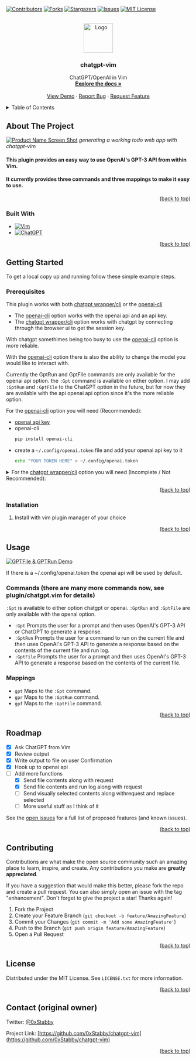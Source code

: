 <a name="readme-top"></a>

[![Contributors][contributors-shield]][contributors-url]
[![Forks][forks-shield]][forks-url]
[![Stargazers][stars-shield]][stars-url]
[![Issues][issues-shield]][issues-url]
[![MIT License][license-shield]][license-url]



<!-- PROJECT LOGO -->
<br />
<div align="center">
  <a href="https://github.com/0xStabby/chatgpt-vim">
    <img src="images/chatgpt-vim-logo.png" alt="Logo" width="80" height="80">
  </a>

<h3 align="center">chatgpt-vim</h3>

  <p align="center">
    ChatGPT/OpenAI in Vim
    <br />
    <a href="https://github.com/0xStabby/chatgpt-vim"><strong>Explore the docs »</strong></a>
    <br />
    <br />
    <a href="https://github.com/0xStabby/chatgpt-vim">View Demo</a>
    ·
    <a href="https://github.com/0xStabby/chatgpt-vim/issues">Report Bug</a>
    ·
    <a href="https://github.com/0xStabby/chatgpt-vim/issues">Request Feature</a>
  </p>
</div>



<!-- TABLE OF CONTENTS -->
<details>
  <summary>Table of Contents</summary>
  <ol>
    <li>
      <a href="#about-the-project">About The Project</a>
      <ul>
        <li><a href="#built-with">Built With</a></li>
      </ul>
    </li>
    <li>
      <a href="#getting-started">Getting Started</a>
      <ul>
        <li><a href="#prerequisites">Prerequisites</a></li>
        <li><a href="#installation">Installation</a></li>
      </ul>
    </li>
    <li><a href="#usage">Usage</a></li>
    <li><a href="#roadmap">Roadmap</a></li>
    <li><a href="#contributing">Contributing</a></li>
    <li><a href="#license">License</a></li>
    <li><a href="#contact">Contact</a></li>
  </ol>
</details>



<!-- ABOUT THE PROJECT -->
## About The Project

[![Product Name Screen Shot][product-screenshot]](https://github.com/0xStabby/chatgpt-vim)
_generating a working todo web app with chatgpt-vim_

#### This plugin provides an easy way to use OpenAI's GPT-3 API from within Vim.
#### It currently provides three commands and three mappings to make it easy to use.

<p align="right">(<a href="#readme-top">back to top</a>)</p>



### Built With

* [![Vim][Vim.org]][Vim-url]
* [![ChatGPT][OpenAI.com]][OpenAI-url]

<p align="right">(<a href="#readme-top">back to top</a>)</p>



<!-- GETTING STARTED -->
## Getting Started

To get a local copy up and running follow these simple example steps.

### Prerequisites

This plugin works with both [chatgpt wrapper/cli](https://github.com/mmabrouk/chatgpt-wrapper) or the [openai-cli](https://github.com/peterdemin/openai-cli)

* The [openai-cli](https://github.com/peterdemin/openai-cli) option works with the openai api and an api key.
* The [chatgpt wrapper/cli](https://github.com/mmabrouk/chatgpt-wrapper) option works with chatgpt by connecting through the browser ui to get the session key.

With chatgpt somethimes being too busy to use the [openai-cli](https://github.com/peterdemin/openai-cli) option is more reliable.

With the [openai-cli](https://github.com/peterdemin/openai-cli) option there is also the ability to change the model you would like to interact with.

Currently the GptRun and GptFile commands are only available for the openai api option.
the `:Gpt` command is available on either option.
I may add `:GptRun` and `:GptFile` to the ChatGPT option in the future, but for now they are available with the api openai api option since it's the more reliable option.

For the [openai-cli](https://github.com/peterdemin/openai-cli) option you will need (Recommended):

* [openai api key](https://beta.openai.com/account/api-keys)
* openai-cli
  ```sh
  pip install openai-cli
  ```
* create a `~/.config/openai.token` file and add your openai api key to it
  ```sh
  echo "YOUR TOKEN HERE" > ~/.config/openai.token
  ```


<details>
  <summary>For the <a href="https://github.com/mmabrouk/chatgpt-wrapper">chatgpt wrapper/cli</a> option you will need (Incomplete / Not Recommended):</summary>
  <ul>
    <li>
        chatgpt-wrapper
<pre>
pip install git+https://github.com/mmabrouk/chatgpt-wrapper
playwright install firefox
</pre>
    </li>
    <li>
        You will need to login to chatgpt at first
<pre>
chatgpt install
</pre>
    </li>
    <li>
        Exit out of that command once you are logged in
    </li>
  </ul>
</details>

<p align="right">(<a href="#readme-top">back to top</a>)</p>


### Installation

1. Install with vim plugin manager of your choice

<p align="right">(<a href="#readme-top">back to top</a>)</p>



<!-- USAGE EXAMPLES -->
## Usage

[![GPTFile & GPTRun Demo][gpf-gpr-demo-gif]](https://github.com/0xStabby/chatgpt-vim)

If there is a ~/.config/openai.token the openai api will be used by default.

### Commands (there are many more commands now, see plugin/chatgpt.vim for details)

`:Gpt` is available to either option chatgpt or openai.
`:GptRun` and `:GptFile` are only available with the openai option.

- `:Gpt` Prompts the user for a prompt and then uses OpenAI's GPT-3 API or ChatGPT to generate a response.
- `:GptRun` Prompts the user for a command to run on the current file and then uses OpenAI's GPT-3 API to generate a response based on the contents of the current file and run log.
- `:GptFile` Prompts the user for a prompt and then uses OpenAI's GPT-3 API to generate a response based on the contents of the current file.

### Mappings

- `gpt` Maps to the `:Gpt` command.
- `gpr` Maps to the `:GptRun` command.
- `gpf` Maps to the `:GptFile` command.


<p align="right">(<a href="#readme-top">back to top</a>)</p>



<!-- ROADMAP -->
## Roadmap

- [x] Ask ChatGPT from Vim
- [x] Review output
- [x] Write output to file on user Confirmation
- [x] Hook up to openai api
- [ ] Add more functions
    - [x] Send file contents along with request
    - [x] Send file contents and run log along with request
    - [ ] Send visually selected contents along withrequest and replace selected
    - [ ] More useful stuff as I think of it

See the [open issues](https://github.com/0xStabby/chatgpt-vim/issues) for a full list of proposed features (and known issues).

<p align="right">(<a href="#readme-top">back to top</a>)</p>



<!-- CONTRIBUTING -->
## Contributing

Contributions are what make the open source community such an amazing place to learn, inspire, and create. Any contributions you make are **greatly appreciated**.

If you have a suggestion that would make this better, please fork the repo and create a pull request. You can also simply open an issue with the tag "enhancement".
Don't forget to give the project a star! Thanks again!

1. Fork the Project
2. Create your Feature Branch (`git checkout -b feature/AmazingFeature`)
3. Commit your Changes (`git commit -m 'Add some AmazingFeature'`)
4. Push to the Branch (`git push origin feature/AmazingFeature`)
5. Open a Pull Request

<p align="right">(<a href="#readme-top">back to top</a>)</p>



<!-- LICENSE -->
## License

Distributed under the MIT License. See `LICENSE.txt` for more information.

<p align="right">(<a href="#readme-top">back to top</a>)</p>



<!-- CONTACT -->
## Contact (original owner)

Twitter: [@0xStabby](https://twitter.com/0xStabby)

Project Link: [https://github.com/0xStabby/chatgpt-vim](https://github.com/0xStabby/chatgpt-vim)

<p align="right">(<a href="#readme-top">back to top</a>)</p>



<!-- MARKDOWN LINKS & IMAGES -->
[contributors-shield]: https://img.shields.io/github/contributors/0xStabby/chatgpt-vim.svg?style=for-the-badge
[contributors-url]: https://github.com/0xStabby/chatgpt-vim/graphs/contributors
[forks-shield]: https://img.shields.io/github/forks/0xStabby/chatgpt-vim.svg?style=for-the-badge
[forks-url]: https://github.com/0xStabby/chatgpt-vim/network/members
[stars-shield]: https://img.shields.io/github/stars/0xStabby/chatgpt-vim.svg?style=for-the-badge
[stars-url]: https://github.com/0xStabby/chatgpt-vim/stargazers
[issues-shield]: https://img.shields.io/github/issues/0xStabby/chatgpt-vim.svg?style=for-the-badge
[issues-url]: https://github.com/0xStabby/chatgpt-vim/issues
[license-shield]: https://img.shields.io/github/license/0xStabby/chatgpt-vim.svg?style=for-the-badge
[license-url]: https://github.com/0xStabby/chatgpt-vim/blob/master/LICENSE.txt
[product-screenshot]: images/chatgpt-vim.gif
[gpf-gpr-demo-gif]: images/gpf-gpr-demo.gif
[Vim.org]: https://img.shields.io/static/v1?style=for-the-badge&message=Vim&color=019733&logo=Vim&logoColor=FFFFFF&label=
[Vim-url]: https://vim.org 
[OpenAI.com]: https://img.shields.io/badge/OpenAI-ChatGPT-159776?style=for-the-badge
[OpenAI-url]: https://chat.openai.com/
